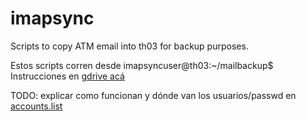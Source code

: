 # imapsync
Scripts to copy ATM email into th03 for backup purposes.

Estos scripts corren desde
imapsyncuser@th03:~/mailbackup$
Instrucciones en [gdrive acá](https://docs.google.com/document/d/1LGaPXvrBINKd6gaFrQCWgp82x2jxYXvS7Uq87wwYCE4/edit?usp=share_link)

TODO: explicar como funcionan y dónde van los usuarios/passwd en [accounts.list](https://docs.google.com/spreadsheets/d/1ynpCmBXEDLhJKkOUQG63rhxExpPu_dVULmZxY_yl4Wk/edit#gid=0)


